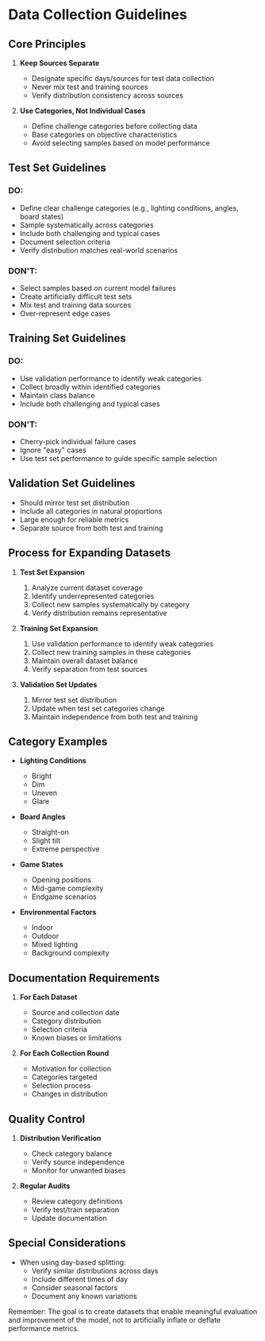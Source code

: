 # Data Collection Guidelines

## Core Principles

1. **Keep Sources Separate**
   - Designate specific days/sources for test data collection
   - Never mix test and training sources
   - Verify distribution consistency across sources

2. **Use Categories, Not Individual Cases**
   - Define challenge categories before collecting data
   - Base categories on objective characteristics
   - Avoid selecting samples based on model performance

## Test Set Guidelines

### DO:
- Define clear challenge categories (e.g., lighting conditions, angles, board states)
- Sample systematically across categories
- Include both challenging and typical cases
- Document selection criteria
- Verify distribution matches real-world scenarios

### DON'T:
- Select samples based on current model failures
- Create artificially difficult test sets
- Mix test and training data sources
- Over-represent edge cases

## Training Set Guidelines

### DO:
- Use validation performance to identify weak categories
- Collect broadly within identified categories
- Maintain class balance
- Include both challenging and typical cases

### DON'T:
- Cherry-pick individual failure cases
- Ignore "easy" cases
- Use test set performance to guide specific sample selection

## Validation Set Guidelines

- Should mirror test set distribution
- Include all categories in natural proportions
- Large enough for reliable metrics
- Separate source from both test and training

## Process for Expanding Datasets

1. **Test Set Expansion**
   1. Analyze current dataset coverage
   2. Identify underrepresented categories
   3. Collect new samples systematically by category
   4. Verify distribution remains representative

2. **Training Set Expansion**
   1. Use validation performance to identify weak categories
   2. Collect new training samples in these categories
   3. Maintain overall dataset balance
   4. Verify separation from test sources

3. **Validation Set Updates**
   1. Mirror test set distribution
   2. Update when test set categories change
   3. Maintain independence from both test and training

## Category Examples

- **Lighting Conditions**
  - Bright
  - Dim
  - Uneven
  - Glare

- **Board Angles**
  - Straight-on
  - Slight tilt
  - Extreme perspective

- **Game States**
  - Opening positions
  - Mid-game complexity
  - Endgame scenarios

- **Environmental Factors**
  - Indoor
  - Outdoor
  - Mixed lighting
  - Background complexity

## Documentation Requirements

1. **For Each Dataset**
   - Source and collection date
   - Category distribution
   - Selection criteria
   - Known biases or limitations

2. **For Each Collection Round**
   - Motivation for collection
   - Categories targeted
   - Selection process
   - Changes in distribution

## Quality Control

1. **Distribution Verification**
   - Check category balance
   - Verify source independence
   - Monitor for unwanted biases

2. **Regular Audits**
   - Review category definitions
   - Verify test/train separation
   - Update documentation

## Special Considerations

- When using day-based splitting:
  - Verify similar distributions across days
  - Include different times of day
  - Consider seasonal factors
  - Document any known variations

Remember: The goal is to create datasets that enable meaningful evaluation and improvement of the model, not to artificially inflate or deflate performance metrics.
